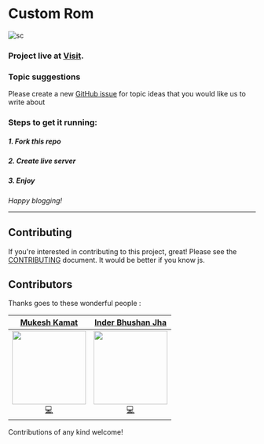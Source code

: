 # Custom Rom
![sc](./images/sc.jpg)
### Project live at [Visit](https://mukeshcs2018.github.io/CustomRom/).

### Topic suggestions
Please create a new [GitHub issue](https://github.com/mukeshcs2018/CustomRom/issues/new) for topic ideas that you would like us to write about

### Steps to get it running:

##### 1. Fork this repo
##### 2. Create live server
##### 3. Enjoy 



*Happy blogging!*

***************************


## Contributing

If you're interested in contributing to this project, great! Please see the [CONTRIBUTING](CONTRIBUTING.md) document.
It would be better if you know js.


## Contributors

Thanks goes to these wonderful people :




[Mukesh Kamat](https://github.com/mukeshcs2018)             |  [Inder Bhushan Jha](https://github.com/inderbhushanjha)
:-------------------------:|:-------------------------:
 <img src="https://avatars3.githubusercontent.com/mukeshcs2018" width="150px;"/> <br/> [💻](https://github.com/mukeshcs2018/CustomRom "Code")   |  <img src="https://avatars3.githubusercontent.com/inderbhushanjha" width="150px;"/> <br/> [💻](https://github.com/inderbhushanjha/CustomRom "Code")

Contributions of any kind welcome!
